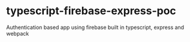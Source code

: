 # typescript-firebase-express-poc
Authentication based app using firebase built in typescript, express and webpack
